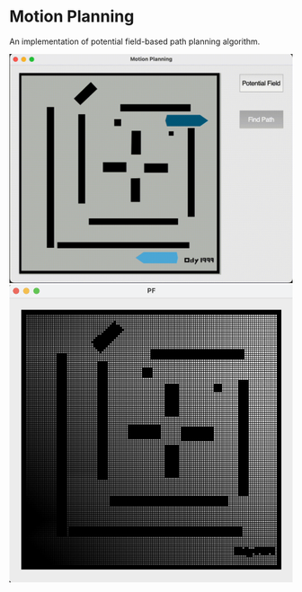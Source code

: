 # Motion Planning
An implementation of potential field-based path planning algorithm.

![](result.gif)
![](pf.png)